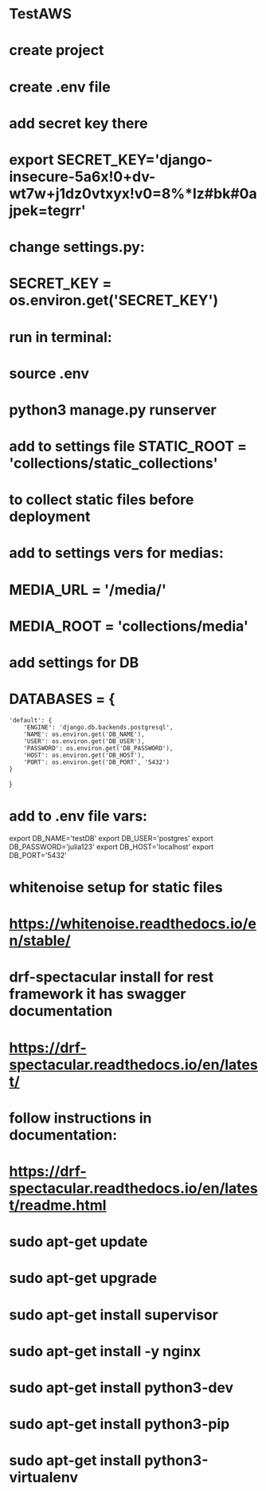 # TestAWS

# create project
# create .env file
# add secret key there
# export SECRET_KEY='django-insecure-5a6x!0+dv-wt7w+j1dz0vtxyx!v0=8%*lz#bk#0ajpek=tegrr'
# change settings.py:
# SECRET_KEY = os.environ.get('SECRET_KEY')
# run in terminal:
# source .env
# python3 manage.py runserver
# add to settings file STATIC_ROOT = 'collections/static_collections'
# to collect static files before deployment
# add to settings vers for medias:
# MEDIA_URL = '/media/'
# MEDIA_ROOT = 'collections/media'
# add settings for DB
# DATABASES = {
    'default': {
        'ENGINE': 'django.db.backends.postgresql',
        'NAME': os.environ.get('DB_NAME'),
        'USER': os.environ.get('DB_USER'),
        'PASSWORD': os.environ.get('DB_PASSWORD'),
        'HOST': os.environ.get('DB_HOST'),
        'PORT': os.environ.get('DB_PORT', '5432')
    }
}
# add to .env file vars:
export DB_NAME='testDB'
export DB_USER='postgres'
export DB_PASSWORD='julia123'
export DB_HOST='localhost'
export DB_PORT='5432'
# whitenoise setup for static files
# https://whitenoise.readthedocs.io/en/stable/
# drf-spectacular install for rest framework it has swagger documentation
# https://drf-spectacular.readthedocs.io/en/latest/
# follow instructions in documentation:
# https://drf-spectacular.readthedocs.io/en/latest/readme.html


# sudo apt-get update
# sudo apt-get upgrade
# sudo apt-get install supervisor
# sudo apt-get install -y nginx
# sudo apt-get install python3-dev
# sudo apt-get install python3-pip
# sudo apt-get install python3-virtualenv
